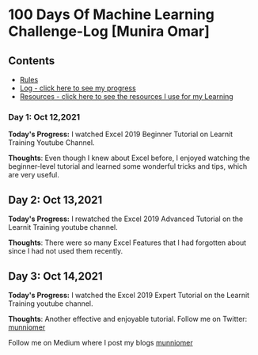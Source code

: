 # 100 Days Of Machine Learning Challenge-Log [Munira Omar]

## Contents

* [Rules](rules.md)
* [Log - click here to see my progress](log.md)
* [Resources - click here to see the resources I use for my Learning](resources.md)

### Day 1: Oct 12,2021
**Today's Progress:** I watched Excel 2019 Beginner Tutorial on Learnit Training Youtube Channel.

**Thoughts**: Even though I knew about Excel before, I enjoyed watching the beginner-level tutorial and learned some wonderful tricks and tips, which are very useful.

## Day 2: Oct 13,2021
**Today's Progress:** I rewatched the Excel 2019 Advanced Tutorial on the Learnit Training youtube channel. 

**Thoughts**: There were so many Excel Features that I had forgotten about since I had not used them recently.

## Day 3: Oct 14,2021
**Today's Progress:** I watched the Excel 2019 Expert Tutorial on the Learnit Training youtube channel. 

**Thoughts**: Another effective and enjoyable tutorial.
Follow me on Twitter: [munniomer](https://twitter.com/munniomer)

Follow me on Medium where I post my blogs [munniomer](https://medium.com/@munniomer)

